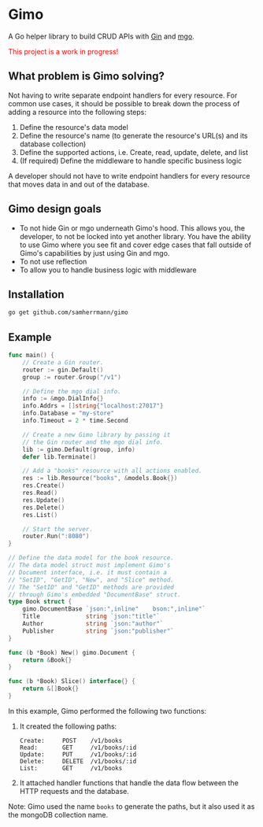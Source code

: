 # Gimo
A Go helper library to build CRUD APIs with [Gin](https://github.com/gin-gonic/gin) and [mgo](https://github.com/go-mgo/mgo/tree/v2).

<span style="color: red">This project is a work in progress!</span>

## What problem is Gimo solving?
Not having to write separate endpoint handlers for every resource. For common use cases, it should be possible to break down the process of adding a resource into the following steps:

1. Define the resource's data model
2. Define the resource's name (to generate the resource's URL(s) and its database collection)
3. Define the supported actions, i.e. Create, read, update, delete, and list
4. (If required) Define the middleware to handle specific business logic

A developer should not have to write endpoint handlers for every resource that moves data in and out of the database.

## Gimo design goals
* To not hide Gin or mgo underneath Gimo's hood. This allows you, the developer, to not be locked into yet another library. You have the ability to use Gimo where you see fit and cover edge cases that fall outside of Gimo's capabilities by just using Gin and mgo.
* To not use reflection
* To allow you to handle business logic with middleware

## Installation
```sh
go get github.com/samherrmann/gimo
```

## Example

```go
func main() {
    // Create a Gin router.
    router := gin.Default()
    group := router.Group("/v1")

    // Define the mgo dial info.
    info := &mgo.DialInfo{}
    info.Addrs = []string{"localhost:27017"}
    info.Database = "my-store"
    info.Timeout = 2 * time.Second

    // Create a new Gimo library by passing it
    // the Gin router and the mgo dial info.
    lib := gimo.Default(group, info)
    defer lib.Terminate()

    // Add a "books" resource with all actions enabled.
    res := lib.Resource("books", &models.Book{})
    res.Create()
    res.Read()
    res.Update()
    res.Delete()
    res.List()

    // Start the server.
    router.Run(":8080")
}

// Define the data model for the book resource.
// The data model struct must implement Gimo's
// Document interface, i.e. it must contain a 
// "SetID", "GetID", "New", and "Slice" method.
// The "SetID" and "GetID" methods are provided 
// through Gimo's embedded "DocumentBase" struct.
type Book struct {
    gimo.DocumentBase `json:",inline"    bson:",inline"`
    Title             string `json:"title"`
    Author            string `json:"author"`
    Publisher         string `json:"publisher"`
}

func (b *Book) New() gimo.Document {
    return &Book{}
}

func (b *Book) Slice() interface{} {
    return &[]Book{}
}
```

In this example, Gimo performed the following two functions:

1. It created the following paths:

    ```
    Create:     POST    /v1/books
    Read:       GET     /v1/books/:id
    Update:     PUT     /v1/books/:id
    Delete:     DELETE  /v1/books/:id
    List:       GET     /v1/books
    ```

2. It attached handler functions that handle the data flow between the HTTP requests and the database.

Note: Gimo used the name `books` to generate the paths, but it also used it as the mongoDB collection name.